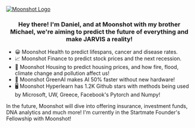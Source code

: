 <a href="" style="text-align: center"><img src="https://github.com/danielhanchen/hyperlearn/blob/master/Images/just%20moonshot%20reound%20logo.png" alt="Moonshot Logo" align="center"/></a>

<h3 align="center"> Hey there! I'm Daniel, and at Moonshot with my brother Michael, we're aiming to predict the future of everything and make JARVIS a reality! </h3>

- 😀 Moonshot Health to predict lifespans, cancer and disease rates.
- 📈 Moonshot Finance to predict stock prices and the next recession.
- 🏡 Moonshot Housing to predict housing prices, and how fire, flood, climate change and pollution affect us!
- 🤖 Moonshot GreenAI makes AI 50% faster without new hardware!
- 🖥️ Moonshot Hyperlearn has 1.2K Github stars with methods being used by Microsoft, UW, Greece, Facebook's Pytorch and Numpy!

In the future, Moonshot will dive into offering insurance, investment funds, DNA analytics and much more! I'm currently in the Startmate Founder's Fellowship with Moonshot!
